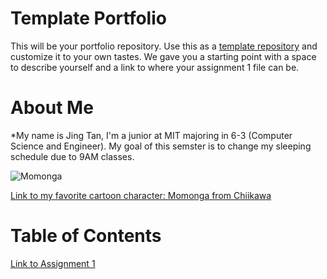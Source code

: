 # Template Portfolio
This will be your portfolio repository. Use this as a [template repository](https://docs.github.com/en/repositories/creating-and-managing-repositories/creating-a-template-repository) and customize it to your own tastes. We gave you a starting point with a space to describe yourself and a link to where your assignment 1 file can be.

# About Me
*My name is Jing Tan, I'm a junior at MIT majoring in 6-3 (Computer Science and Engineer). My goal of this semster is to change my sleeping schedule due to 9AM classes.

![Momonga](https://static.wikia.nocookie.net/chiikawa/images/a/a0/Momonga.png/revision/latest?cb=20240921205329)

[Link to my favorite cartoon character: Momonga from Chiikawa](https://chiikawa.fandom.com/wiki/Momonga)
# Table of Contents
[Link to Assignment 1](assignments/assignment1.md)
